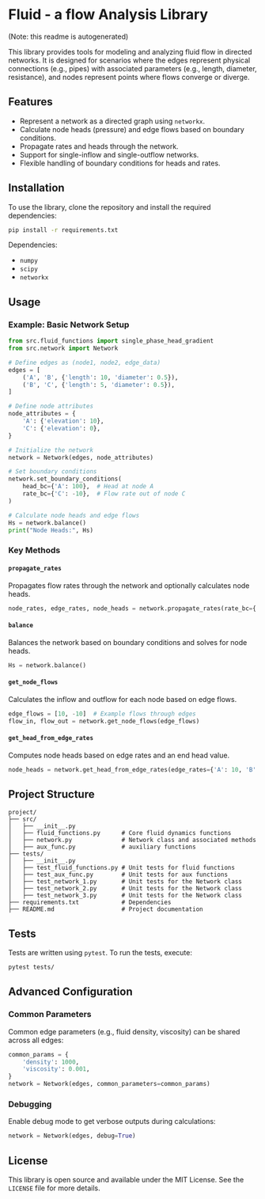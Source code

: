 # Fluid - a flow Analysis Library

(Note: this readme is autogenerated)

This library provides tools for modeling and analyzing fluid flow in directed networks. It is designed for scenarios where the edges represent physical connections (e.g., pipes) with associated parameters (e.g., length, diameter, resistance), and nodes represent points where flows converge or diverge.

## Features

- Represent a network as a directed graph using `networkx`.
- Calculate node heads (pressure) and edge flows based on boundary conditions.
- Propagate rates and heads through the network.
- Support for single-inflow and single-outflow networks.
- Flexible handling of boundary conditions for heads and rates.

## Installation

To use the library, clone the repository and install the required dependencies:

```bash
pip install -r requirements.txt
```

Dependencies:
- `numpy`
- `scipy`
- `networkx`

## Usage

### Example: Basic Network Setup

```python
from src.fluid_functions import single_phase_head_gradient
from src.network import Network

# Define edges as (node1, node2, edge_data)
edges = [
    ('A', 'B', {'length': 10, 'diameter': 0.5}),
    ('B', 'C', {'length': 5, 'diameter': 0.5}),
]

# Define node attributes
node_attributes = {
    'A': {'elevation': 10},
    'C': {'elevation': 0},
}

# Initialize the network
network = Network(edges, node_attributes)

# Set boundary conditions
network.set_boundary_conditions(
    head_bc={'A': 100},  # Head at node A
    rate_bc={'C': -10},  # Flow rate out of node C
)

# Calculate node heads and edge flows
Hs = network.balance()
print("Node Heads:", Hs)
```

### Key Methods

#### `propagate_rates`
Propagates flow rates through the network and optionally calculates node heads.

```python
node_rates, edge_rates, node_heads = network.propagate_rates(rate_bc={'A': 50}, H0=0)
```

#### `balance`
Balances the network based on boundary conditions and solves for node heads.

```python
Hs = network.balance()
```

#### `get_node_flows`
Calculates the inflow and outflow for each node based on edge flows.

```python
edge_flows = [10, -10]  # Example flows through edges
flow_in, flow_out = network.get_node_flows(edge_flows)
```

#### `get_head_from_edge_rates`
Computes node heads based on edge rates and an end head value.

```python
node_heads = network.get_head_from_edge_rates(edge_rates={'A': 10, 'B': -10}, end_head=100)
```

## Project Structure

```
project/
├── src/
│   ├── __init__.py
│   ├── fluid_functions.py      # Core fluid dynamics functions
│   ├── network.py              # Network class and associated methods
│   ├── aux_func.py             # auxiliary functions
├── tests/
│   ├── __init__.py
│   ├── test_fluid_functions.py # Unit tests for fluid functions
│   ├── test_aux_func.py        # Unit tests for aux functions
│   ├── test_network_1.py       # Unit tests for the Network class
│   ├── test_network_2.py       # Unit tests for the Network class
│   ├── test_network_3.py       # Unit tests for the Network class
├── requirements.txt            # Dependencies
├── README.md                   # Project documentation
```

## Tests

Tests are written using `pytest`. To run the tests, execute:

```bash
pytest tests/
```

## Advanced Configuration

### Common Parameters
Common edge parameters (e.g., fluid density, viscosity) can be shared across all edges:

```python
common_params = {
    'density': 1000,
    'viscosity': 0.001,
}
network = Network(edges, common_parameters=common_params)
```

### Debugging
Enable debug mode to get verbose outputs during calculations:

```python
network = Network(edges, debug=True)
```

## License

This library is open source and available under the MIT License. See the `LICENSE` file for more details.

